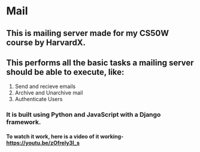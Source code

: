 # Mail

## This is mailing server made for my CS50W course by HarvardX.

## This performs all the basic tasks a mailing server should be able to execute, like: 
1. Send and recieve emails
2. Archive and Unarchive mail
3. Authenticate Users

### It is built using Python and JavaScript with a Django framework.

#### To watch it work, here is a video of it working- https://youtu.be/zOfrely3I_s
